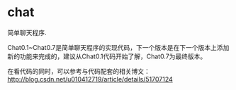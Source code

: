 # chat
简单聊天程序.

Chat0.1~Chat0.7是简单聊天程序的实现代码，下一个版本是在下一个版本上添加新的功能来完成的，建议从Chat0.1代码开始了解，Chat0.7为最终版本。

在看代码的同时，可以参考与代码配套的相关博文：http://blog.csdn.net/u010412719/article/details/51707124
